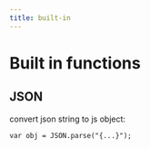 ```yaml
---
title: built-in
---
```

# Built in functions

## JSON

convert json string to js object:

```
var obj = JSON.parse("{...}");
```

